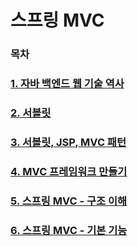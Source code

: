 # 스프링 MVC

### 목차
### [1. 자바 백엔드 웹 기술 역사](#1-자바-백엔드-웹-기술-역사-1)
### [2. 서블릿](#2-서블릿-2)
### [3. 서블릿, JSP, MVC 패턴](#3-서블릿-jsp-mvc-패턴-1)
### [4. MVC 프레임워크 만들기](#4-mvc-프레임워크-만들기-1)
### [5. 스프링 MVC - 구조 이해](#5-스프링-mvc---구조-이해-1)
### [6. 스프링 MVC - 기본 기능]()